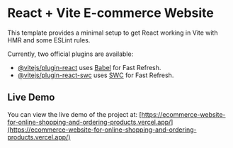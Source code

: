 # React + Vite E-commerce Website

This template provides a minimal setup to get React working in Vite with HMR and some ESLint rules.

Currently, two official plugins are available:

- [@vitejs/plugin-react](https://github.com/vitejs/vite-plugin-react/blob/main/packages/plugin-react/README.md) uses [Babel](https://babeljs.io/) for Fast Refresh.
- [@vitejs/plugin-react-swc](https://github.com/vitejs/vite-plugin-react-swc) uses [SWC](https://swc.rs/) for Fast Refresh.

## Live Demo

You can view the live demo of the project at: [https://ecommerce-website-for-online-shopping-and-ordering-products.vercel.app/](https://ecommerce-website-for-online-shopping-and-ordering-products.vercel.app/)





